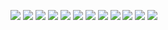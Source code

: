 ![](./images/Report_page-0001.jpg)
![](./images/Report_page-0002.jpg)
![](./images/Report_page-0003.jpg)
![](./images/Report_page-0004.jpg)
![](./images/Report_page-0005.jpg)
![](./images/Report_page-0006.jpg)
![](./images/Report_page-0007.jpg)
![](./images/Report_page-0008.jpg)
![](./images/Report_page-0009.jpg)
![](./images/Report_page-0010.jpg)
![](./images/Report_page-0011.jpg)
![](./images/Report_page-0012.jpg)
